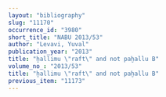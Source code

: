 ```yaml
---
layout: "bibliography"
slug: "11170"
occurrence_id: "3980"
short_title: "NABU 2013/53"
author: "Levavi, Yuval"
publication_year: "2013"
title: "ḫallimu \"raft\" and not paḫallu B"
volume_no_: "2013/53"
title: "ḫallimu \"raft\" and not paḫallu B"
previous_item: "11173"
---
```

